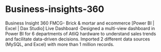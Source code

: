 # Business-insights-360
Business Insight 360 FMCG- Brick &amp; mortar and ecommerce [Power BI | Excel | Dax Studio] Live Dashboard ·Designed a multi-view dashboard in Power BI for 6 departments of AtliQ hardware to understand sales trends and facilitate data-driven decisions. Imported 2 different data sources (MySQL, and Excel) with more than 1 million records.
